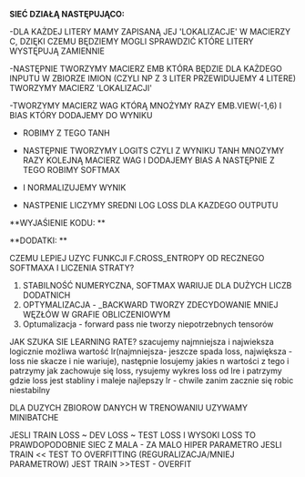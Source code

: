 **SIEĆ DZIAŁĄ NASTĘPUJĄCO:**


-DLA KAŻDEJ LITERY MAMY ZAPISANĄ JEJ 'LOKALIZACJE' W MACIERZY C, DZIĘKI CZEMU BĘDZIEMY MOGLI SPRAWDZIĆ KTÓRE LITERY WYSTĘPUJĄ ZAMIENNIE

-NASTĘPNIE TWORZYMY MACIERZ EMB KTÓRA BĘDZIE DLA KAŻDEGO INPUTU W ZBIORZE IMION (CZYLI NP Z 3 LITER PRZEWIDUJEMY 4 LITERE) TWORZYMY MACIERZ
'LOKALIZACJI'

-TWORZYMY MACIERZ WAG  KTÓRĄ MNOŻYMY  RAZY EMB.VIEW(-1,6) I BIAS KTÓRY DODAJEMY DO WYNIKU

- ROBIMY Z TEGO TANH

- NASTĘPNIE TWORZYMY LOGITS CZYLI Z WYNIKU TANH MNOZYMY RAZY KOLEJNĄ MACIERZ WAG I DODAJEMY BIAS A NASTĘPNIE Z TEGO ROBIMY SOFTMAX

- I NORMALIZUJEMY WYNIK

- NASTPENIE LICZYMY SREDNI LOG LOSS DLA KAZDEGO OUTPUTU


**WYJAŚIENIE KODU: **


**DODATKI: **

CZEMU LEPIEJ UZYC FUNKCJI F.CROSS_ENTROPY OD RECZNEGO SOFTMAXA I LICZENIA STRATY?
1. STABILNOŚĆ NUMERYCZNA, SOFTMAX WARIUJE DLA DUŻYCH LICZB DODATNICH
2. OPTYMALIZACJA - _BACKWARD TWORZY ZDECYDOWANIE MNIEJ WĘZŁÓW W GRAFIE OBLICZENIOWYM
3. Optumalizacja - forward pass nie tworzy niepotrzebnych tensorów

JAK SZUKA SIE LEARNING RATE?
szacujemy najmniejsza i najwieksza logicznie możliwa wartość lr(najmniejsza- jeszcze spada loss, największa - loss nie skacze i nie wariuje), następnie
losujemy jakies n wartości z tego i patrzymy jak zachowuje się loss, rysujemy wykres loss od lre i patrzymy gdzie loss jest stabliny i maleje
najlepszy lr - chwile zanim zacznie się robic niestabilny	

DLA DUZYCH ZBIOROW DANYCH W TRENOWANIU UZYWAMY MINIBATCHE

JESLI TRAIN LOSS ~ DEV LOSS ~ TEST LOSS I WYSOKI LOSS TO PRAWDOPODOBNIE SIEC Z MALA  - ZA MALO HIPER PARAMETRO
JESLI TRAIN << TEST TO OVERFITTING  (REGURALIZACJA/MNIEJ PARAMETROW)
JEST TRAIN >>TEST - OVERFIT



